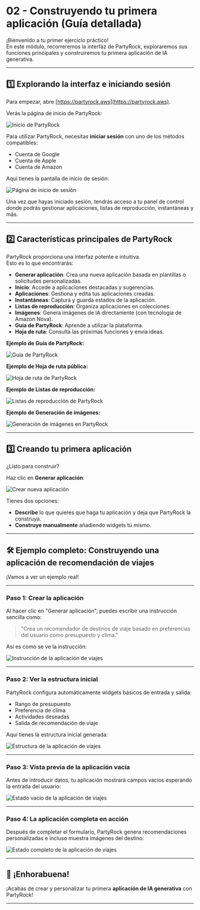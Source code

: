 # 02 - Construyendo tu primera aplicación (Guía detallada)

¡Bienvenido a tu primer ejercicio práctico!  
En este módulo, recorreremos la interfaz de PartyRock, exploraremos sus funciones principales y construiremos tu primera aplicación de IA generativa.

---

## 1️⃣ Explorando la interfaz e iniciando sesión

Para empezar, abre [https://partyrock.aws](https://partyrock.aws).

Verás la página de inicio de PartyRock:

![Inicio de PartyRock](./images/partyrock-home.png)

Para utilizar PartyRock, necesitas **iniciar sesión** con uno de los métodos compatibles:

- Cuenta de Google
- Cuenta de Apple
- Cuenta de Amazon

Aquí tienes la pantalla de inicio de sesión:

![Página de inicio de sesión](./images/sign-in-partyrock.png)

Una vez que hayas iniciado sesión, tendrás acceso a tu panel de control donde podrás gestionar aplicaciones, listas de reproducción, instantáneas y más.

---

## 2️⃣ Características principales de PartyRock

PartyRock proporciona una interfaz potente e intuitiva.  
Esto es lo que encontrarás:

- **Generar aplicación**: Crea una nueva aplicación basada en plantillas o solicitudes personalizadas.
- **Inicio**: Accede a aplicaciones destacadas y sugerencias.
- **Aplicaciones**: Gestiona y edita tus aplicaciones creadas.
- **Instantáneas**: Captura y guarda estados de la aplicación.
- **Listas de reproducción**: Organiza aplicaciones en colecciones.
- **Imágenes**: Genera imágenes de IA directamente (con tecnología de Amazon Nova).
- **Guía de PartyRock**: Aprende a utilizar la plataforma.
- **Hoja de ruta**: Consulta las próximas funciones y envía ideas.

**Ejemplo de Guía de PartyRock:**

![Guía de PartyRock](./images/backstage-guide.png)

**Ejemplo de Hoja de ruta pública:**

![Hoja de ruta de PartyRock](./images/public-roadmap.png)

**Ejemplo de Listas de reproducción:**

![Listas de reproducción de PartyRock](./images/playlists-page.png)

**Ejemplo de Generación de imágenes:**

![Generación de imágenes en PartyRock](./images/generate-image-page.png)

---

## 3️⃣ Creando tu primera aplicación

¿Listo para construir?

Haz clic en **Generar aplicación**:

![Crear nueva aplicación](./images/create-new-app.png)

Tienes dos opciones:

- **Describe** lo que quieres que haga tu aplicación y deja que PartyRock la construya.
- **Construye manualmente** añadiendo widgets tú mismo.

---

## 🛠️ Ejemplo completo: Construyendo una aplicación de recomendación de viajes

¡Vamos a ver un ejemplo real!

---

### Paso 1: Crear la aplicación

Al hacer clic en "Generar aplicación", puedes escribir una instrucción sencilla como:

> "Crea un recomendador de destinos de viaje basado en preferencias del usuario como presupuesto y clima."

Así es como se ve la instrucción:

![Instrucción de la aplicación de viajes](./images/travel-app-prompt.png)

---

### Paso 2: Ver la estructura inicial

PartyRock configura automáticamente widgets básicos de entrada y salida:

- Rango de presupuesto
- Preferencia de clima
- Actividades deseadas
- Salida de recomendación de viaje

Aquí tienes la estructura inicial generada:

![Estructura de la aplicación de viajes](./images/travel-app-structure.png)

---

### Paso 3: Vista previa de la aplicación vacía

Antes de introducir datos, tu aplicación mostrará campos vacíos esperando la entrada del usuario:

![Estado vacío de la aplicación de viajes](./images/travel-app-empty.png)

---

### Paso 4: La aplicación completa en acción

Después de completar el formulario, PartyRock genera recomendaciones personalizadas e incluso muestra imágenes del destino:

![Estado completo de la aplicación de viajes](./images/travel-app-filled.png)

---

## 🏁 ¡Enhorabuena!

¡Acabas de crear y personalizar tu primera **aplicación de IA generativa** con PartyRock!

---